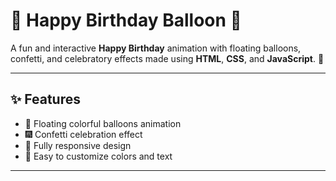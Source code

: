 # 🎈 Happy Birthday Balloon 🎉

A fun and interactive **Happy Birthday** animation with floating balloons, confetti, and celebratory effects made using **HTML**, **CSS**, and **JavaScript**. 🥳  

---

## ✨ Features
- 🎈 Floating colorful balloons animation  
- 🎆 Confetti celebration effect  
- 📱 Fully responsive design  
- 🎨 Easy to customize colors and text  

---
